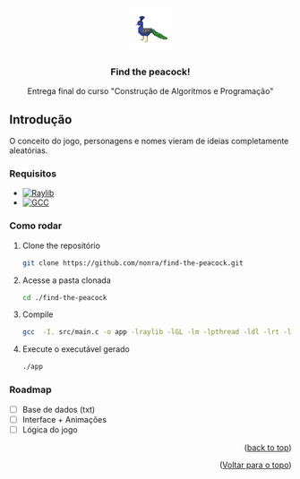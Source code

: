 <a name="readme-top"></a>

<br />
<div align="center">
  <a href="https://github.com/nonra/find-the-peacock">
    <img src="assets/images/logo.gif" alt="Logo" width="80" height="80">
  </a>

  <h3 align="center">Find the peacock!</h3>

  <p align="center">
    Entrega final do curso "Construção de Algoritmos e Programação"
</div>

## Introdução

O conceito do jogo, personagens e nomes vieram de ideias completamente aleatórias.

### Requisitos

-   [![Raylib][raylib-logo]][raylib-url]
-   [![GCC][gcc-logo]][gcc-url]

### Como rodar

1. Clone the repositório
    ```sh
    git clone https://github.com/nonra/find-the-peacock.git
    ```
2. Acesse a pasta clonada

    ```sh
    cd ./find-the-peacock
    ```

3. Compile

    ```sh
    gcc  -I. src/main.c -o app -lraylib -lGL -lm -lpthread -ldl -lrt -lX11
    ```

4. Execute o executável gerado
    ```sh
    ./app
    ```

### Roadmap

-   [ ] Base de dados (txt)
-   [ ] Interface + Animações
-   [ ] Lógica do jogo

<p align="right">(<a href="#readme-top">back to top</a>)</p>

<p align="right">(<a href="#readme-top">Voltar para o topo</a>)</p>

[raylib-url]: https://www.raylib.com/index.html
[raylib-logo]: https://img.shields.io/badge/raylib-000000?style=for-the-badge&logo=raylib&logoColor=white
[gcc-url]: https://gcc.gnu.org/
[gcc-logo]: https://img.shields.io/badge/gcc-000000?style=for-the-badge&logo=raylib&logoColor=white
